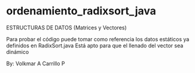 # ordenamiento_radixsort_java
ESTRUCTURAS DE DATOS (Matrices y Vectores)

Para probar el código puede tomar como referencia los datos estáticos ya definidos en RadixSort.java
Está apto para que el llenado del vector sea dinámico

By: Volkmar A Carrillo P
